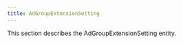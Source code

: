 ```yaml
---
title: AdGroupExtensionSetting 
---
```


This section describes the AdGroupExtensionSetting entity.
